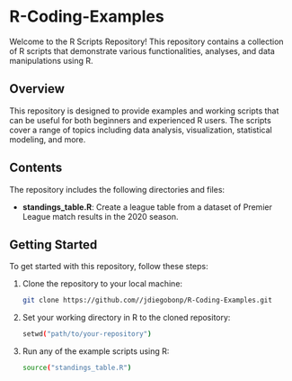 # R-Coding-Examples

Welcome to the R Scripts Repository! This repository contains a collection of R scripts that demonstrate various functionalities, analyses, and data manipulations using R.

## Overview

This repository is designed to provide examples and working scripts that can be useful for both beginners and experienced R users. The scripts cover a range of topics including data analysis, visualization, statistical modeling, and more.

## Contents

The repository includes the following directories and files:

- **standings_table.R**: Create a league table from a dataset of Premier League match results in the 2020 season.

## Getting Started

To get started with this repository, follow these steps:

1. Clone the repository to your local machine:

   ```bash
   git clone https://github.com//jdiegobonp/R-Coding-Examples.git
   ```

2. Set your working directory in R to the cloned repository:
    ```bash
    setwd("path/to/your-repository")
    ```

3. Run any of the example scripts using R:
    ```bash
    source("standings_table.R")
    ```
    